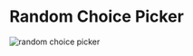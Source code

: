 <h1>Random Choice Picker</h1>

![random choice picker](https://github.com/user-attachments/assets/a6c8eb16-0594-4048-b2f8-b534b35a3139)
